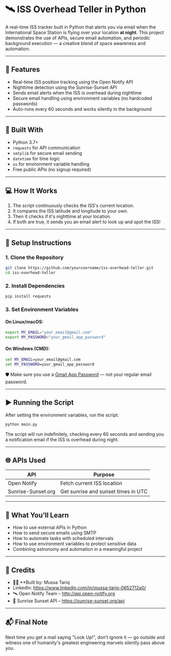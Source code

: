 
# 🛰️ ISS Overhead Teller in Python

A real-time ISS tracker built in Python that alerts you via email when the International Space Station is flying over your location **at night**. This project demonstrates the use of APIs, secure email automation, and periodic background execution — a creative blend of space awareness and automation.

---

## 🚀 Features
- Real-time ISS position tracking using the Open Notify API  
- Nighttime detection using the Sunrise-Sunset API  
- Sends email alerts when the ISS is overhead during nighttime  
- Secure email handling using environment variables (no hardcoded passwords)  
- Auto-runs every 60 seconds and works silently in the background  

---

## 🧠 Built With
- Python 3.7+  
- `requests` for API communication  
- `smtplib` for secure email sending  
- `datetime` for time logic  
- `os` for environment variable handling  
- Free public APIs (no signup required)  

---

## 💻 How It Works
1. The script continuously checks the ISS's current location.
2. It compares the ISS latitude and longitude to your own.
3. Then it checks if it's nighttime at your location.
4. If both are true, it sends you an email alert to look up and spot the ISS!

---

## 🔧 Setup Instructions

### 1. Clone the Repository
```bash
git clone https://github.com/yourusername/iss-overhead-teller.git
cd iss-overhead-teller
```

### 2. Install Dependencies
```bash
pip install requests
```

### 3. Set Environment Variables

#### On Linux/macOS:
```bash
export MY_EMAIL="your_email@gmail.com"
export MY_PASSWORD="your_gmail_app_password"
```

#### On Windows (CMD):
```cmd
set MY_EMAIL=your_email@gmail.com
set MY_PASSWORD=your_gmail_app_password
```

🛡️ Make sure you use a [Gmail App Password](https://support.google.com/accounts/answer/185833) — not your regular email password.

---

## ▶️ Running the Script
After setting the environment variables, run the script:

```bash
python main.py
```

The script will run indefinitely, checking every 60 seconds and sending you a notification email if the ISS is overhead during night.

---

## 🌐 APIs Used

| API                | Purpose                              |
|--------------------|--------------------------------------|
| Open Notify        | Fetch current ISS location           |
| Sunrise-Sunset.org | Get sunrise and sunset times in UTC  |

---

## 🧠 What You’ll Learn
- How to use external APIs in Python
- How to send secure emails using SMTP
- How to automate tasks with scheduled intervals
- How to use environment variables to protect sensitive data
- Combining astronomy and automation in a meaningful project

---

## 🙌 Credits
- 👨‍💻 **Built by: Mussa Tariq
- LinkedIn: https://www.linkedin.com/in/mussa-tariq-0652712a0/
- 🛰️ Open Notify Team – http://api.open-notify.org  
- 🌅 Sunrise Sunset API – https://sunrise-sunset.org/api  

---

## 📬 Final Note
Next time you get a mail saying "Look Up!", don’t ignore it — go outside and witness one of humanity's greatest engineering marvels silently pass above you.

